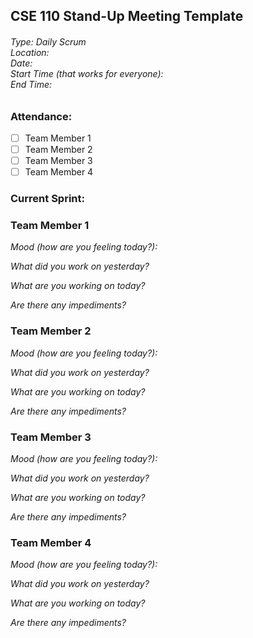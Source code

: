 ## CSE 110 Stand-Up Meeting Template
###### Type: Daily Scrum <br/> Location: <br/> Date:  <br/> Start Time (that works for everyone): <br/> End Time:

### Attendance:
- [ ] Team Member 1
- [ ] Team Member 2
- [ ] Team Member 3
- [ ] Team Member 4

### Current Sprint:

### Team Member 1
_Mood (how are you feeling today?):_

_What did you work on yesterday?_

_What are you working on today?_

_Are there any impediments?_

### Team Member 2
_Mood (how are you feeling today?):_

_What did you work on yesterday?_

_What are you working on today?_

_Are there any impediments?_

### Team Member 3
_Mood (how are you feeling today?):_

_What did you work on yesterday?_

_What are you working on today?_

_Are there any impediments?_

### Team Member 4
_Mood (how are you feeling today?):_

_What did you work on yesterday?_

_What are you working on today?_

_Are there any impediments?_
